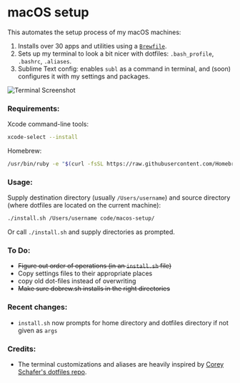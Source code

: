 # macOS setup

This automates the setup process of my macOS machines:

1. Installs over 30 apps and utilities using a [`Brewfile`][1].
2. Sets up my terminal to look a bit nicer with dotfiles: `.bash_profile`, `.bashrc`, `.aliases`.
3. Sublime Text config: enables `subl` as a command in terminal, and (soon) configures it with my settings and packages.


![Terminal Screenshot](https://i.imgur.com/hLEefX3.png)


### Requirements:

Xcode command-line tools:

```bash
xcode-select --install
```

Homebrew:

```bash
/usr/bin/ruby -e "$(curl -fsSL https://raw.githubusercontent.com/Homebrew/install/master/install)"
```


### Usage:

Supply destination directory (usually `/Users/username`) and source directory (where dotfiles are located on the current machine):

```bash
./install.sh /Users/username code/macos-setup/
```

Or call `./install.sh` and supply directories as prompted.

### To Do:

- ~~Figure out order of operations (in an `install.sh` file)~~
- Copy settings files to their appropriate places
- copy old dot-files instead of overwriting
- ~~Make sure dobrew.sh installs in the right directories~~

### Recent changes:

- `install.sh` now prompts for home directory and dotfiles directory if not given as `args`


### Credits:
- The terminal customizations and aliases are heavily inspired by [Corey Schafer's dotfiles repo][2]. 


[1]: https://github.com/SHxKM/macos-setup/blob/master/Brewfile
[2]: https://github.com/CoreyMSchafer/dotfiles